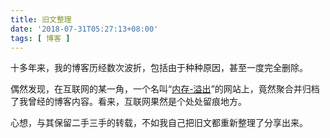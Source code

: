 ```yaml
---
title: 旧文整理
date: '2018-07-31T05:27:13+08:00'
tags: [ 博客 ]
---
```

十多年来，我的博客历经数次波折，包括由于种种原因，甚至一度完全删除。

偶然发现，在互联网的某一角，一个名叫“[内存-溢出](http://ju.outofmemory.cn/feed/3245/)”的网站上，竟然聚合并归档了我曾经的博客内容。看来，互联网果然是个处处留痕地方。

心想，与其保留二手三手的转载，不如我自己把旧文都重新整理了分享出来。

